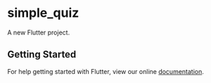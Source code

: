 # simple_quiz

A new Flutter project.

## Getting Started

For help getting started with Flutter, view our online
[documentation](https://flutter.io/).
